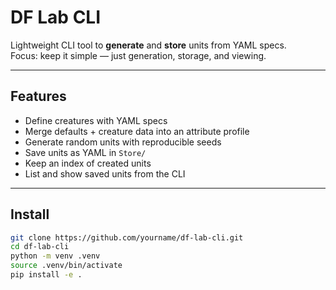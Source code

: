 # DF Lab CLI

Lightweight CLI tool to **generate** and **store** units from YAML specs.  
Focus: keep it simple — just generation, storage, and viewing.

---

## Features

- Define creatures with YAML specs
- Merge defaults + creature data into an attribute profile
- Generate random units with reproducible seeds
- Save units as YAML in `Store/`
- Keep an index of created units
- List and show saved units from the CLI

---

## Install

```bash
git clone https://github.com/yourname/df-lab-cli.git
cd df-lab-cli
python -m venv .venv
source .venv/bin/activate
pip install -e .

